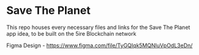 # Save The Planet
This repo houses every necessary files and links for the Save The Planet app idea, to be built on the 5ire Blockchain network


Figma Design - https://www.figma.com/file/TyGQIqk5MQNluVpOdL3eDn/
